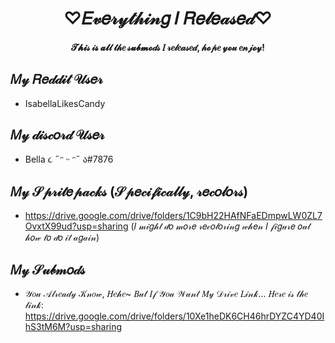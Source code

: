 <h1 align="center">♡𝐸𝓋𝑒𝓇𝓎𝓉𝒽𝒾𝓃𝑔 𝐼 𝑅𝑒𝓁𝑒𝒶𝓈𝑒𝒹♡</h1>
<h4 align="center">𝓣𝓱𝓲𝓈 𝒾𝓼 𝓪𝓵𝓁 𝓉𝒽𝑒 𝓈𝓾𝓫𝓶𝓸𝒹𝓈 𝐼 𝓇𝑒𝓁𝑒𝒶𝓈𝑒𝒹, 𝒽𝓸𝓅𝑒 𝓎𝓸𝓊 𝑒𝓃𝒿𝓸𝓎!</h3>

## 𝑀𝓎 𝑅𝑒𝒹𝒹𝒾𝓉 𝒰𝓈𝑒𝓇

  * IsabellaLikesCandy

## 𝑀𝓎 𝒹𝒾𝓈𝒸𝑜𝓇𝒹 𝒰𝓈𝑒𝓇

  * Bella ૮ ˶ᵔ ᵕ ᵔ˶ ა#7876

## 𝑀𝓎 𝒮𝓅𝓇𝒾𝓉𝑒𝓅𝒶𝒸𝓀𝓈 (𝒮𝓅𝑒𝒸𝒾𝒻𝒾𝒸𝒶𝓁𝓁𝓎, 𝓇𝑒𝒸𝑜𝓁𝑜𝓇𝓈)

  * https://drive.google.com/drive/folders/1C9bH22HAfNFaEDmpwLW0ZL7OvxtX99ud?usp=sharing (𝐼 𝓂𝒾𝑔𝒽𝓉 𝒹𝑜 𝓂𝑜𝓇𝑒 𝓇𝑒𝒸𝑜𝓁𝑜𝓇𝒾𝓃𝑔 𝓌𝒽𝑒𝓃
    𝐼 𝒻𝒾𝑔𝓊𝓇𝑒 𝑜𝓊𝓉 𝒽𝑜𝓌 𝓉𝑜 𝒹𝑜 𝒾𝓉 𝒶𝑔𝒶𝒾𝓃)
  
## 𝑀𝓎 𝒮𝓊𝒷𝓂𝑜𝒹𝓈

  * 𝒴𝑜𝓊 𝒜𝓁𝓇𝑒𝒶𝒹𝓎 𝒦𝓃𝑜𝓌, 𝐻𝑒𝒽𝑒~ 𝐵𝓊𝓉 𝐼𝒻 𝒴𝑜𝓊 𝒲𝒶𝓃𝓉 𝑀𝓎 𝒟𝓇𝒾𝓋𝑒 𝐿𝒾𝓃𝓀... 𝐻𝑒𝓇𝑒 𝒾𝓈 𝓉𝒽𝑒 𝓁𝒾𝓃𝓀:
    https://drive.google.com/drive/folders/10Xe1heDK6CH46hrDYZC4YD40IhS3tM6M?usp=sharing
